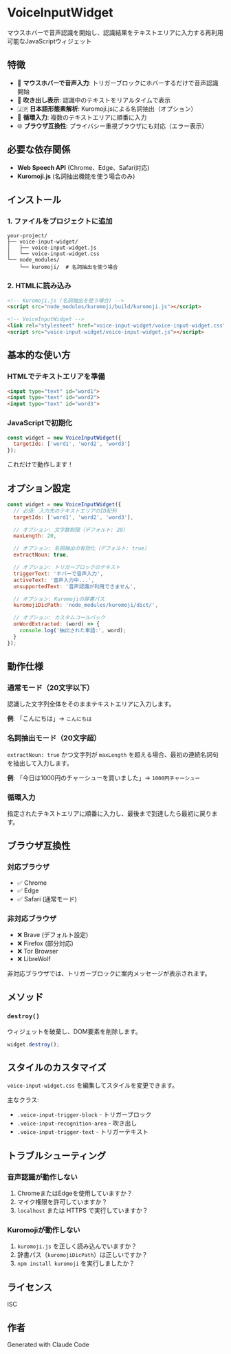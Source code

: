 # VoiceInputWidget

マウスホバーで音声認識を開始し、認識結果をテキストエリアに入力する再利用可能なJavaScriptウィジェット

## 特徴

- 🎤 **マウスホバーで音声入力**: トリガーブロックにホバーするだけで音声認識開始
- 💬 **吹き出し表示**: 認識中のテキストをリアルタイムで表示
- 🇯🇵 **日本語形態素解析**: Kuromoji.jsによる名詞抽出（オプション）
- 🔄 **循環入力**: 複数のテキストエリアに順番に入力
- 🌐 **ブラウザ互換性**: プライバシー重視ブラウザにも対応（エラー表示）

## 必要な依存関係

- **Web Speech API** (Chrome、Edge、Safari対応)
- **Kuromoji.js** (名詞抽出機能を使う場合のみ)

## インストール

### 1. ファイルをプロジェクトに追加

```
your-project/
├── voice-input-widget/
│   ├── voice-input-widget.js
│   └── voice-input-widget.css
└── node_modules/
    └── kuromoji/  # 名詞抽出を使う場合
```

### 2. HTMLに読み込み

```html
<!-- Kuromoji.js (名詞抽出を使う場合) -->
<script src="node_modules/kuromoji/build/kuromoji.js"></script>

<!-- VoiceInputWidget -->
<link rel="stylesheet" href="voice-input-widget/voice-input-widget.css">
<script src="voice-input-widget/voice-input-widget.js"></script>
```

## 基本的な使い方

### HTMLでテキストエリアを準備

```html
<input type="text" id="word1">
<input type="text" id="word2">
<input type="text" id="word3">
```

### JavaScriptで初期化

```javascript
const widget = new VoiceInputWidget({
  targetIds: ['word1', 'word2', 'word3']
});
```

これだけで動作します！

## オプション設定

```javascript
const widget = new VoiceInputWidget({
  // 必須: 入力先のテキストエリアのID配列
  targetIds: ['word1', 'word2', 'word3'],

  // オプション: 文字数制限（デフォルト: 20）
  maxLength: 20,

  // オプション: 名詞抽出の有効化（デフォルト: true）
  extractNoun: true,

  // オプション: トリガーブロックのテキスト
  triggerText: 'ホバーで音声入力',
  activeText: '音声入力中...',
  unsupportedText: '音声認識が利用できません',

  // オプション: Kuromojiの辞書パス
  kuromojiDicPath: 'node_modules/kuromoji/dict/',

  // オプション: カスタムコールバック
  onWordExtracted: (word) => {
    console.log('抽出された単語:', word);
  }
});
```

## 動作仕様

### 通常モード（20文字以下）
認識した文字列全体をそのままテキストエリアに入力します。

**例**: 「こんにちは」→ `こんにちは`

### 名詞抽出モード（20文字超）
`extractNoun: true` かつ文字列が `maxLength` を超える場合、最初の連続名詞句を抽出して入力します。

**例**: 「今日は1000円のチャーシューを買いました」→ `1000円チャーシュー`

### 循環入力
指定されたテキストエリアに順番に入力し、最後まで到達したら最初に戻ります。

## ブラウザ互換性

### 対応ブラウザ
- ✅ Chrome
- ✅ Edge
- ✅ Safari (通常モード)

### 非対応ブラウザ
- ❌ Brave (デフォルト設定)
- ❌ Firefox (部分対応)
- ❌ Tor Browser
- ❌ LibreWolf

非対応ブラウザでは、トリガーブロックに案内メッセージが表示されます。

## メソッド

### `destroy()`
ウィジェットを破棄し、DOM要素を削除します。

```javascript
widget.destroy();
```

## スタイルのカスタマイズ

`voice-input-widget.css` を編集してスタイルを変更できます。

主なクラス:
- `.voice-input-trigger-block` - トリガーブロック
- `.voice-input-recognition-area` - 吹き出し
- `.voice-input-trigger-text` - トリガーテキスト

## トラブルシューティング

### 音声認識が動作しない
1. ChromeまたはEdgeを使用していますか？
2. マイク権限を許可していますか？
3. `localhost` または HTTPS で実行していますか？

### Kuromojiが動作しない
1. `kuromoji.js` を正しく読み込んでいますか？
2. 辞書パス（`kuromojiDicPath`）は正しいですか？
3. `npm install kuromoji` を実行しましたか？

## ライセンス

ISC

## 作者

Generated with Claude Code
